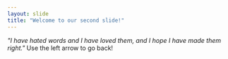 ```yaml
---
layout: slide
title: "Welcome to our second slide!"
---
```

*"I have hated words and I have loved them, and I hope I have made them right."*
Use the left arrow to go back!
